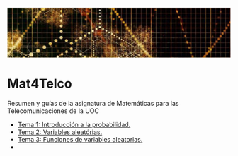 ![yo](https://github.com/MCuencaAlb/Mat4Telco/blob/main/ProbabilidadLow.jpg)
# Mat4Telco
Resumen y guías de la asignatura de Matemáticas para las  Telecomunicaciones de la UOC

- [Tema 1: Introducción a la probabilidad.](https://github.com/MCuencaAlb/Mat4Telco/blob/main/Tema1.md)
- [Tema 2: Variables aleatórias.](https://github.com/MCuencaAlb/Mat4Telco/blob/main/Tema2.md)
- [Tema 3: Funciones de variables aleatorias.](https://github.com/MCuencaAlb/Mat4Telco/blob/main/Tema3.md)
- 
